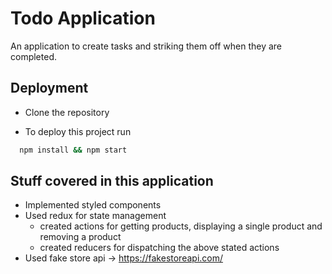 # Todo Application

An application to create tasks and striking them off when they are completed.

## Deployment

- Clone the repository

- To deploy this project run

```bash
  npm install && npm start
```

## Stuff covered in this application

- Implemented styled components
- Used redux for state management
  - created actions for getting products, displaying a single product and removing a product
  - created reducers for dispatching the above stated actions
- Used fake store api -> https://fakestoreapi.com/
